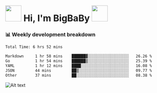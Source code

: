 <!-- Title -->
<h1>
    <img src="https://media.tenor.com/TlyRveJkgo4AAAAi/cloud-cloud-strife.gif" width="50"/>
    Hi, I'm BigBaBy
    <img src="https://media.tenor.com/TlyRveJkgo4AAAAi/cloud-cloud-strife.gif" width="50"/>
</h1>

<h3> 📊 Weekly development breakdown </h3>
<!-- waka-readme-stats -->

<!--START_SECTION:waka-->

```txt
Total Time: 6 hrs 52 mins

Markdown     1 hr 58 mins    ██████▓░░░░░░░░░░░░░░░░░░   26.26 %
Go           1 hr 54 mins    ██████▒░░░░░░░░░░░░░░░░░░   25.39 %
YAML         1 hr 12 mins    ████░░░░░░░░░░░░░░░░░░░░░   16.08 %
JSON         44 mins         ██▒░░░░░░░░░░░░░░░░░░░░░░   09.77 %
Other        37 mins         ██░░░░░░░░░░░░░░░░░░░░░░░   08.38 %
```

<!--END_SECTION:waka-->

![Alt text](https://spotify-recently-played-readme.vercel.app/api?user=21b7yx6vkj66csord5swswvza&count=10&width=1000)
